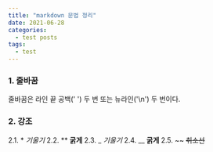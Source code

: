 ```yaml
---
title: "markdown 문법 정리"
date: 2021-06-28
categories:
  - test posts
tags:
  - test
---
```


### 1. 줄바꿈
줄바꿈은 라인 끝 공백(' ') 두 번 또는 뉴라인('\n') 두 번이다.  

### 2. 강조
2.1. *
  *기울기*
2.2. **
  **굵게**
2.3. _
  _기울기_
2.4. __
  __굵게__
2.5. ~~
  ~~취소선~~

